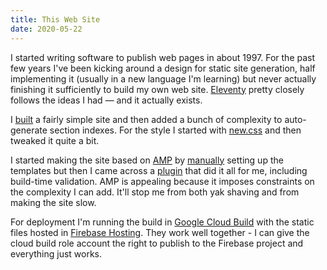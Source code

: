 ```yaml
---
title: This Web Site
date: 2020-05-22
---
```


I started writing software to publish web pages in about 1997.
For the past few years I've been kicking around a design for static site
generation, half implementing it (usually in a new language I'm learning)
but never actually finishing it sufficiently to build my own web site.
[Eleventy](https://www.11ty.dev/) pretty closely follows the ideas I had
&mdash; and it actually exists.

I [built](https://github.com/ianloic/personal-site) a fairly simple site
and then added a bunch of complexity to auto-generate section indexes.
For the style I started with [new.css](https://newcss.net/) and then tweaked it quite a bit.

I started making the site based on [AMP](https://amp.dev/)
by [manually](https://amp.dev/documentation/guides-and-tutorials/start/create/basic_markup/?format=websites)
setting up the templates but then I came across a
[plugin](https://github.com/ampproject/eleventy-plugin-amp) that did it all
for me, including build-time validation.
AMP is appealing because it imposes constraints on the complexity I can add.
It'll stop me from both yak shaving and from making the site slow.

For deployment I'm running the build in
[Google Cloud Build](https://cloud.google.com/cloud-build) with the static files hosted in
[Firebase Hosting](https://firebase.google.com/docs/hosting).
They work well together - I can give the cloud build role account the right
to publish to the Firebase project and everything just works.
